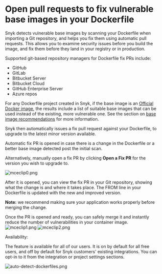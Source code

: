 # Open pull requests to fix vulnerable base images in your Dockerfile

Snyk detects vulnerable base images by scanning your Dockerfile when importing a Git repository, and helps you fix them using automatic pull requests. This allows you to examine security issues before you build the image, and fix them before they land in your registry or in production. 

Supported git-based repository managers for Dockerfile fix PRs include:

* GitHub
* GitLab
* Bitbucket Server
* Bitbucket Cloud
* GitHub Enterprise Server
* Azure repos

For any Dockerfile project created in Snyk, if the base image is an [Official Docker image](https://docs.docker.com/docker-hub/official_images/), the results include a list of suitable base images that can be used instead of the existing, more vulnerable one. See the section on [base image recommendations](https://support.snyk.io/hc/en-us/articles/360003915938-Analysis-and-remediation-for-your-images-from-the-Snyk-app) for more information. 

Snyk then automatically issues a fix pull request against your Dockerfile, to upgrade to the latest minor version available.

Automatic fix PR is opened in case there is a change in the Dockerfile or a better base image detected post the initial scan. 

Alternatively, manually open a fix PR by clicking **Open a Fix PR** for the version you wish to upgrade to. 

![mceclip0.png](https://support.snyk.io/hc/article_attachments/360017900338/mceclip0.png)

After it is opened, you can view the fix PR in your Git repository, showing what the change is and where it takes place. The FROM line in your Dockerfile is updated with the new and improved version.

**Note:** we recommend making sure your application works properly before merging the change.

Once the PR is opened and ready, you can safely merge it and instantly reduce the number of vulnerabilities in your container image. ![mceclip1.png](https://support.snyk.io/hc/article_attachments/360017846937/mceclip1.png) ![mceclip2.png](https://support.snyk.io/hc/article_attachments/360017846957/mceclip2.png)

Availability:

The feature is available for all of our users. It is on by default for all free users, and off by default for Snyk customers' existing integrations. You can opt-in to it from the integration or project settings sections.

![auto-detect-dockerfiles.png](https://support.snyk.io/hc/article_attachments/4404139542417/auto-detect-dockerfiles.png)

